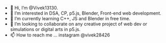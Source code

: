 - 👋 Hi, I’m @Vivek13130.
- 👀 I’m interested in DSA, CP, p5.js, Blender, Front-end web development.
- 🌱 I’m currently learning C++, JS and Blender in free time.
- 💞️ I’m looking to collaborate on any creative project of web dev or simulations or digital arts in p5.js.
- 📫 How to reach me ... instagram @vivek28426

<!---
Vivek13130/Vivek13130 is a ✨ special ✨ repository because its `README.md` (this file) appears on your GitHub profile.
You can click the Preview link to take a look at your changes.
--->
